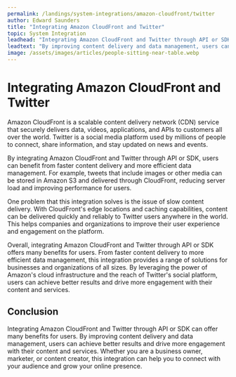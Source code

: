 ```yaml
---
permalink: /landings/system-integrations/amazon-cloudfront/twitter
author: Edward Saunders
title: "Integrating Amazon CloudFront and Twitter"
topic: System Integration
leadhead: "Integrating Amazon CloudFront and Twitter through API or SDK can offer many benefits for users"
leadtext: "By improving content delivery and data management, users can achieve better results and drive more engagement with their content and services. Whether you are a business owner, marketer, or content creator, this integration can help you to connect with your audience and grow your online presence."
image: /assets/images/articles/people-sitting-near-table.webp
---
```

<div class="arttext">    <h1>Integrating Amazon CloudFront and Twitter</h1>
    <p>Amazon CloudFront is a scalable content delivery network (CDN) service that securely delivers data, videos, applications, and APIs to customers all over the world. Twitter is a social media platform used by millions of people to connect, share information, and stay updated on news and events.</p>
    <p>By integrating Amazon CloudFront and Twitter through API or SDK, users can benefit from faster content delivery and more efficient data management. For example, tweets that include images or other media can be stored in Amazon S3 and delivered through CloudFront, reducing server load and improving performance for users.</p>
    <p>One problem that this integration solves is the issue of slow content delivery. With CloudFront's edge locations and caching capabilities, content can be delivered quickly and reliably to Twitter users anywhere in the world. This helps companies and organizations to improve their user experience and engagement on the platform.</p>
    <p>Overall, integrating Amazon CloudFront and Twitter through API or SDK offers many benefits for users. From faster content delivery to more efficient data management, this integration provides a range of solutions for businesses and organizations of all sizes. By leveraging the power of Amazon's cloud infrastructure and the reach of Twitter's social platform, users can achieve better results and drive more engagement with their content and services.</p>
    <h2>Conclusion</h2>
    <p>Integrating Amazon CloudFront and Twitter through API or SDK can offer many benefits for users. By improving content delivery and data management, users can achieve better results and drive more engagement with their content and services. Whether you are a business owner, marketer, or content creator, this integration can help you to connect with your audience and grow your online presence.</p>
</div>